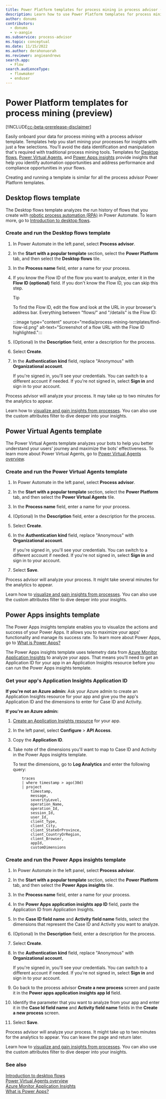 ```yaml
---
title: Power Platform templates for process mining in process advisor (preview)
description: Learn how to use Power Platform templates for process mining in the Power Automate process advisor.
author: donums
contributors:
  - donums
  - v-aangie  
ms.subservice: process-advisor
ms.topic: conceptual
ms.date: 11/15/2022
ms.author: derahonuorah
ms.reviewer: angieandrews
search.app: 
  - Flow
search.audienceType: 
  - flowmaker
  - enduser
---
```


# Power Platform templates for process mining (preview)

[!INCLUDE[cc-beta-prerelease-disclaimer](./includes/cc-beta-prerelease-disclaimer.md)]

Easily onboard your data for process mining with a process advisor template. Templates help you start mining your processes for insights with just a few selections. You'll avoid the data identification and manipulation that's required with traditional process mining tools. Templates for [Desktop flows](#desktop-flows-template), [Power Virtual Agents](#power-virtual-agents-template), and [Power Apps insights](#power-apps-insights-template) provide insights that help you identify automation opportunities and address performance and compliance opportunities in your flows.

Creating and running a template is similar for all the process advisor Power Platform templates.

## Desktop flows template

The Desktop flows template analyzes the run history of flows that you create with [robotic process automation (RPA)](https://powerautomate.microsoft.com/robotic-process-automation/) in Power Automate. To learn more, go to [Introduction to desktop flows](desktop-flows/introduction.md).  

### Create and run the Desktop flows template

1. In Power Automate in the left panel, select **Process advisor**.

1. In the **Start with a popular template** section, select the **Power Platform** tab, and then select the **Desktop flows** tile.

1. In the **Process name** field, enter a name for your process.

1. If you know the Flow ID of the flow you want to analyze, enter it in the **Flow ID (optional)** field. If you don't know the Flow ID, you can skip this step.

    > [!TIP]
    > To find the Flow ID, edit the flow and look at the URL in your browser's address bar. Everything between "flows/" and "/details" is the Flow ID:
    >
    >:::image type="content" source="media/process-mining-templates/find-flow-id.png" alt-text="Screenshot of a flow URL with the Flow ID highlighted.":::

1. (Optional) In the **Description** field, enter a description for the process.

1. Select **Create**.

1. In the **Authentication kind** field, replace "Anonymous" with **Organizational account**.

    If you're signed in, you'll see your credentials. You can switch to a different account if needed. If you're not signed in, select **Sign in** and sign in to your account.

Process advisor will analyze your process. It may take up to two minutes for the analytics to appear.

Learn how to [visualize and gain insights from processes](process-mining-visualize.md). You can also use the custom attributes filter to dive deeper into your insights.

## Power Virtual Agents template

The Power Virtual Agents template analyzes your bots to help you better understand your users' journey and maximize the bots' effectiveness. To learn more about Power Virtual Agents, go to [Power Virtual Agents overview](/power-virtual-agents/fundamentals-what-is-power-virtual-agents).

### Create and run the Power Virtual Agents template

1. In Power Automate in the left panel, select **Process advisor**.

1. In the **Start with a popular template** section, select the **Power Platform** tab, and then select the **Power Virtual Agents** tile.

1. In the **Process name** field, enter a name for your process.

1. (Optional) In the **Description** field, enter a description for the process.

1. Select **Create**.

1. In the **Authentication kind** field, replace "Anonymous" with **Organizational account**.

    If you're signed in, you'll see your credentials. You can switch to a different account if needed. If you're not signed in, select **Sign in** and sign in to your account.

1. Select **Save**.

Process advisor will analyze your process. It might take several minutes for the analytics to appear.

Learn how to [visualize and gain insights from processes](process-mining-visualize.md). You can also use the custom attributes filter to dive deeper into your insights.

## Power Apps insights template

The Power Apps insights template enables you to visualize the actions and success of your Power Apps. It allows you to maximize your apps' functionality and manage its success rate. To learn more about Power Apps, go to [What is Power Apps?](/power-apps/powerapps-overview)

The Power Apps insights template uses telemetry data from [Azure Monitor Application Insights](/azure/azure-monitor/app/app-insights-overview) to analyze your apps. That means you'll need to get an Application ID for your app in an Application Insights resource before you can run the Power Apps insights template.

### Get your app's Application Insights Application ID

**If you're not an Azure admin:** Ask your Azure admin to create an Application Insights resource for your app and give you the app's Application ID and the dimensions to enter for Case ID and Activity.

**If you're an Azure admin:**

1. [Create an Application Insights resource](/azure/azure-monitor/app/create-new-resource) for your app.

1. In the left panel, select **Configure** > **API Access**.

1. Copy the **Application ID**.

1. Take note of the dimensions you'll want to map to Case ID and Activity in the Power Apps insights template.

    To test the dimensions, go to **Log Analytics** and enter the following query:

    ```azurecli
        traces
        | where timestamp > ago(30d)
        | project
            timestamp,
            message,
            severityLevel,
            operation_Name,
            operation_Id,
            session_Id,
            user_Id,
            client_Type,
            client_City,
            client_StateOrProvince,
            client_CountryOrRegion,
            client_Browser,
            appId,
            customDimensions
    ```

### Create and run the Power Apps insights template

1. In Power Automate in the left panel, select **Process advisor**.

1. In the **Start with a popular template** section, select the **Power Platform** tab, and then select the **Power Apps insights** tile.

1. In the **Process name** field, enter a name for your process.

1. In the **Power Apps application insights app ID** field, paste the Application ID from Application Insights.

1. In the **Case ID field name** and **Activity field name** fields, select the dimensions that represent the Case ID and Activity you want to analyze.

1. (Optional) In the **Description** field, enter a description for the process.

1. Select **Create**.

1. In the **Authentication kind** field, replace "Anonymous" with **Organizational account**.

    If you're signed in, you'll see your credentials. You can switch to a different account if needed. If you're not signed in, select **Sign in** and sign in to your account.

1. Go back to the process advisor **Create a new process** screen and paste it in the **Power apps application insights app Id** field.

1. Identify the parameter that you want to analyze from your app and enter it in the **Case Id field name** and **Activity field name** fields in the **Create a new process** screen.

1. Select **Save**.

Process advisor will analyze your process. It might take up to two minutes for the analytics to appear. You can leave the page and return later.

Learn how to [visualize and gain insights from processes](process-mining-visualize.md). You can also use the custom attributes filter to dive deeper into your insights.

### See also

[Introduction to desktop flows](desktop-flows/introduction.md)  
[Power Virtual Agents overview](/power-virtual-agents/fundamentals-what-is-power-virtual-agents)<br/>
[Azure Monitor Application Insights](/azure/azure-monitor/app/app-insights-overview)<br/>
[What is Power Apps?](/power-apps/powerapps-overview)
